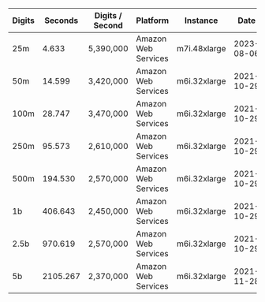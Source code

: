 | Digits | Seconds | Digits / Second | Platform | Instance | Date | Files |
| ------ | ------- | --------------- | -------- | -------- | ---- | ----- |
| 25m | 4.633 | 5,390,000 | Amazon Web Services | m7i.48xlarge | 2023-08-06 | [cfg](../Amazon%20Web%20Services/m7i.48xlarge/Euler-Mascheroni%20Constant%20%5Bbrent-original%5D/Euler%27s%20Constant%20-%2020230806-122239.cfg) [out](../Amazon%20Web%20Services/m7i.48xlarge/Euler-Mascheroni%20Constant%20%5Bbrent-original%5D/Euler%27s%20Constant%20-%2020230806-122239.out) [txt](../Amazon%20Web%20Services/m7i.48xlarge/Euler-Mascheroni%20Constant%20%5Bbrent-original%5D/Euler%27s%20Constant%20-%2020230806-122239.txt) |
| 50m | 14.599 | 3,420,000 | Amazon Web Services | m6i.32xlarge | 2021-10-29 | [cfg](../Amazon%20Web%20Services/m6i.32xlarge/Euler-Mascheroni%20Constant%20%5Bbrent-original%5D/Euler%27s%20Constant%20-%2020211029-165457.cfg) [out](../Amazon%20Web%20Services/m6i.32xlarge/Euler-Mascheroni%20Constant%20%5Bbrent-original%5D/Euler%27s%20Constant%20-%2020211029-165457.out) [txt](../Amazon%20Web%20Services/m6i.32xlarge/Euler-Mascheroni%20Constant%20%5Bbrent-original%5D/Euler%27s%20Constant%20-%2020211029-165457.txt) |
| 100m | 28.747 | 3,470,000 | Amazon Web Services | m6i.32xlarge | 2021-10-29 | [cfg](../Amazon%20Web%20Services/m6i.32xlarge/Euler-Mascheroni%20Constant%20%5Bbrent-original%5D/Euler%27s%20Constant%20-%2020211029-165527.cfg) [out](../Amazon%20Web%20Services/m6i.32xlarge/Euler-Mascheroni%20Constant%20%5Bbrent-original%5D/Euler%27s%20Constant%20-%2020211029-165527.out) [txt](../Amazon%20Web%20Services/m6i.32xlarge/Euler-Mascheroni%20Constant%20%5Bbrent-original%5D/Euler%27s%20Constant%20-%2020211029-165527.txt) |
| 250m | 95.573 | 2,610,000 | Amazon Web Services | m6i.32xlarge | 2021-10-29 | [cfg](../Amazon%20Web%20Services/m6i.32xlarge/Euler-Mascheroni%20Constant%20%5Bbrent-original%5D/Euler%27s%20Constant%20-%2020211029-165705.cfg) [out](../Amazon%20Web%20Services/m6i.32xlarge/Euler-Mascheroni%20Constant%20%5Bbrent-original%5D/Euler%27s%20Constant%20-%2020211029-165705.out) [txt](../Amazon%20Web%20Services/m6i.32xlarge/Euler-Mascheroni%20Constant%20%5Bbrent-original%5D/Euler%27s%20Constant%20-%2020211029-165705.txt) |
| 500m | 194.530 | 2,570,000 | Amazon Web Services | m6i.32xlarge | 2021-10-29 | [cfg](../Amazon%20Web%20Services/m6i.32xlarge/Euler-Mascheroni%20Constant%20%5Bbrent-original%5D/Euler%27s%20Constant%20-%2020211029-182719.cfg) [out](../Amazon%20Web%20Services/m6i.32xlarge/Euler-Mascheroni%20Constant%20%5Bbrent-original%5D/Euler%27s%20Constant%20-%2020211029-182719.out) [txt](../Amazon%20Web%20Services/m6i.32xlarge/Euler-Mascheroni%20Constant%20%5Bbrent-original%5D/Euler%27s%20Constant%20-%2020211029-182719.txt) |
| 1b | 406.643 | 2,450,000 | Amazon Web Services | m6i.32xlarge | 2021-10-29 | [cfg](../Amazon%20Web%20Services/m6i.32xlarge/Euler-Mascheroni%20Constant%20%5Bbrent-original%5D/Euler%27s%20Constant%20-%2020211029-183410.cfg) [out](../Amazon%20Web%20Services/m6i.32xlarge/Euler-Mascheroni%20Constant%20%5Bbrent-original%5D/Euler%27s%20Constant%20-%2020211029-183410.out) [txt](../Amazon%20Web%20Services/m6i.32xlarge/Euler-Mascheroni%20Constant%20%5Bbrent-original%5D/Euler%27s%20Constant%20-%2020211029-183410.txt) |
| 2.5b | 970.619 | 2,570,000 | Amazon Web Services | m6i.32xlarge | 2021-10-29 | [cfg](../Amazon%20Web%20Services/m6i.32xlarge/Euler-Mascheroni%20Constant%20%5Bbrent-original%5D/Euler%27s%20Constant%20-%2020211029-224110.cfg) [out](../Amazon%20Web%20Services/m6i.32xlarge/Euler-Mascheroni%20Constant%20%5Bbrent-original%5D/Euler%27s%20Constant%20-%2020211029-224110.out) [txt](../Amazon%20Web%20Services/m6i.32xlarge/Euler-Mascheroni%20Constant%20%5Bbrent-original%5D/Euler%27s%20Constant%20-%2020211029-224110.txt) |
| 5b | 2105.267 | 2,370,000 | Amazon Web Services | m6i.32xlarge | 2021-11-28 | [cfg](../Amazon%20Web%20Services/m6i.32xlarge/Euler-Mascheroni%20Constant%20%5Bbrent-original%5D/Euler%27s%20Constant%20-%2020211128-140053.cfg) [out](../Amazon%20Web%20Services/m6i.32xlarge/Euler-Mascheroni%20Constant%20%5Bbrent-original%5D/Euler%27s%20Constant%20-%2020211128-140053.out) [txt](../Amazon%20Web%20Services/m6i.32xlarge/Euler-Mascheroni%20Constant%20%5Bbrent-original%5D/Euler%27s%20Constant%20-%2020211128-140053.txt) |
